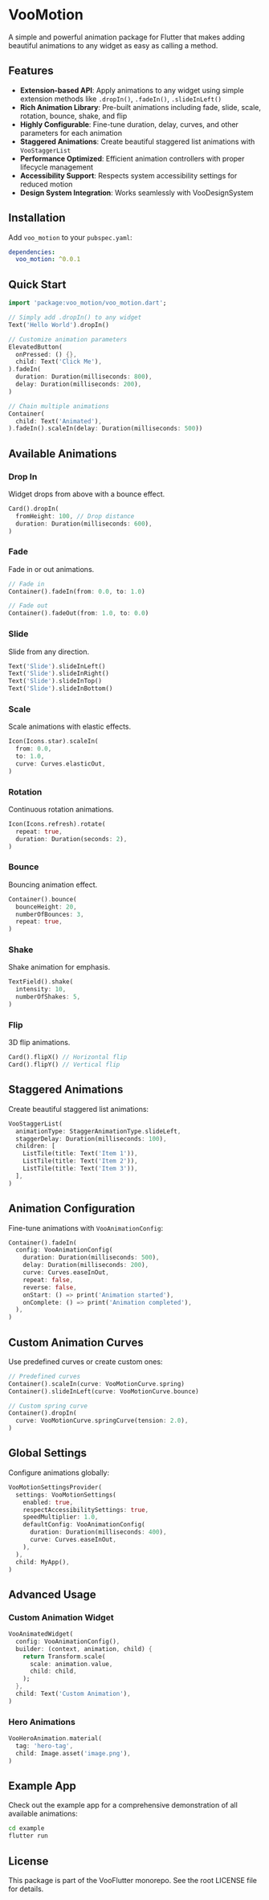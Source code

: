 # VooMotion

A simple and powerful animation package for Flutter that makes adding beautiful animations to any widget as easy as calling a method.

## Features

- **Extension-based API**: Apply animations to any widget using simple extension methods like `.dropIn()`, `.fadeIn()`, `.slideInLeft()`
- **Rich Animation Library**: Pre-built animations including fade, slide, scale, rotation, bounce, shake, and flip
- **Highly Configurable**: Fine-tune duration, delay, curves, and other parameters for each animation
- **Staggered Animations**: Create beautiful staggered list animations with `VooStaggerList`
- **Performance Optimized**: Efficient animation controllers with proper lifecycle management
- **Accessibility Support**: Respects system accessibility settings for reduced motion
- **Design System Integration**: Works seamlessly with VooDesignSystem

## Installation

Add `voo_motion` to your `pubspec.yaml`:

```yaml
dependencies:
  voo_motion: ^0.0.1
```

## Quick Start

```dart
import 'package:voo_motion/voo_motion.dart';

// Simply add .dropIn() to any widget
Text('Hello World').dropIn()

// Customize animation parameters
ElevatedButton(
  onPressed: () {},
  child: Text('Click Me'),
).fadeIn(
  duration: Duration(milliseconds: 800),
  delay: Duration(milliseconds: 200),
)

// Chain multiple animations
Container(
  child: Text('Animated'),
).fadeIn().scaleIn(delay: Duration(milliseconds: 500))
```

## Available Animations

### Drop In
Widget drops from above with a bounce effect.
```dart
Card().dropIn(
  fromHeight: 100, // Drop distance
  duration: Duration(milliseconds: 600),
)
```

### Fade
Fade in or out animations.
```dart
// Fade in
Container().fadeIn(from: 0.0, to: 1.0)

// Fade out
Container().fadeOut(from: 1.0, to: 0.0)
```

### Slide
Slide from any direction.
```dart
Text('Slide').slideInLeft()
Text('Slide').slideInRight()
Text('Slide').slideInTop()
Text('Slide').slideInBottom()
```

### Scale
Scale animations with elastic effects.
```dart
Icon(Icons.star).scaleIn(
  from: 0.0,
  to: 1.0,
  curve: Curves.elasticOut,
)
```

### Rotation
Continuous rotation animations.
```dart
Icon(Icons.refresh).rotate(
  repeat: true,
  duration: Duration(seconds: 2),
)
```

### Bounce
Bouncing animation effect.
```dart
Container().bounce(
  bounceHeight: 20,
  numberOfBounces: 3,
  repeat: true,
)
```

### Shake
Shake animation for emphasis.
```dart
TextField().shake(
  intensity: 10,
  numberOfShakes: 5,
)
```

### Flip
3D flip animations.
```dart
Card().flipX() // Horizontal flip
Card().flipY() // Vertical flip
```

## Staggered Animations

Create beautiful staggered list animations:

```dart
VooStaggerList(
  animationType: StaggerAnimationType.slideLeft,
  staggerDelay: Duration(milliseconds: 100),
  children: [
    ListTile(title: Text('Item 1')),
    ListTile(title: Text('Item 2')),
    ListTile(title: Text('Item 3')),
  ],
)
```

## Animation Configuration

Fine-tune animations with `VooAnimationConfig`:

```dart
Container().fadeIn(
  config: VooAnimationConfig(
    duration: Duration(milliseconds: 500),
    delay: Duration(milliseconds: 200),
    curve: Curves.easeInOut,
    repeat: false,
    reverse: false,
    onStart: () => print('Animation started'),
    onComplete: () => print('Animation completed'),
  ),
)
```

## Custom Animation Curves

Use predefined curves or create custom ones:

```dart
// Predefined curves
Container().scaleIn(curve: VooMotionCurve.spring)
Container().slideInLeft(curve: VooMotionCurve.bounce)

// Custom spring curve
Container().dropIn(
  curve: VooMotionCurve.springCurve(tension: 2.0),
)
```

## Global Settings

Configure animations globally:

```dart
VooMotionSettingsProvider(
  settings: VooMotionSettings(
    enabled: true,
    respectAccessibilitySettings: true,
    speedMultiplier: 1.0,
    defaultConfig: VooAnimationConfig(
      duration: Duration(milliseconds: 400),
      curve: Curves.easeInOut,
    ),
  ),
  child: MyApp(),
)
```

## Advanced Usage

### Custom Animation Widget
```dart
VooAnimatedWidget(
  config: VooAnimationConfig(),
  builder: (context, animation, child) {
    return Transform.scale(
      scale: animation.value,
      child: child,
    );
  },
  child: Text('Custom Animation'),
)
```

### Hero Animations
```dart
VooHeroAnimation.material(
  tag: 'hero-tag',
  child: Image.asset('image.png'),
)
```

## Example App

Check out the example app for a comprehensive demonstration of all available animations:

```bash
cd example
flutter run
```

## License

This package is part of the VooFlutter monorepo. See the root LICENSE file for details.